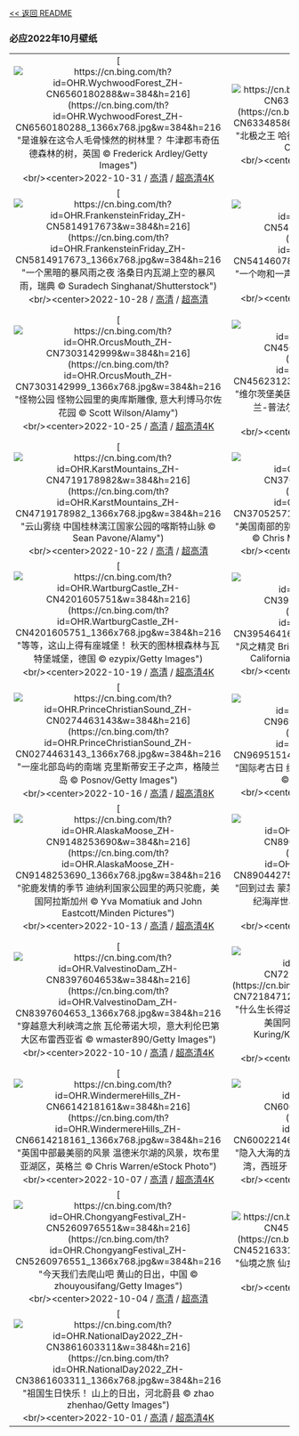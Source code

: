 [<< 返回 README](../../README.md)
### 必应2022年10月壁纸
||||
|:---:|:---:|:---:|
|[![https://cn.bing.com/th?id=OHR.WychwoodForest_ZH-CN6560180288&w=384&h=216](https://cn.bing.com/th?id=OHR.WychwoodForest_ZH-CN6560180288_1366x768.jpg&w=384&h=216 "是谁躲在这令人毛骨悚然的树林里？&#10;牛津郡韦奇伍德森林的树，英国&#10;© Frederick Ardley/Getty Images")](https://cn.bing.com/search?q=%e4%b8%87%e5%9c%a3%e8%8a%82&form=hpcapt&mkt=zh-cn&filters=HpDate:"20221030_1600")<br/><center>2022-10-31 / [高清](https://cn.bing.com/th?id=OHR.WychwoodForest_ZH-CN6560180288_1920x1200.jpg&w=1920&h=1200) / [超高清4K](https://cn.bing.com/th?id=OHR.WychwoodForest_ZH-CN6560180288_UHD.jpg&w=3840&h=2160)<center/>|[![https://cn.bing.com/th?id=OHR.SealRiver_ZH-CN6334858649&w=384&h=216](https://cn.bing.com/th?id=OHR.SealRiver_ZH-CN6334858649_1366x768.jpg&w=384&h=216 "北极之王&#10;哈德逊湾边缘的北极熊，加拿大&#10;© Sean Crane/Minden Pictures")](https://cn.bing.com/search?q=%e5%8c%97%e6%9e%81%e7%86%8a&form=hpcapt&mkt=zh-cn&filters=HpDate:"20221029_1600")<br/><center>2022-10-30 / [高清](https://cn.bing.com/th?id=OHR.SealRiver_ZH-CN6334858649_1920x1200.jpg&w=1920&h=1200) / [超高清4K](https://cn.bing.com/th?id=OHR.SealRiver_ZH-CN6334858649_UHD.jpg&w=3840&h=2160)<center/>|[![https://cn.bing.com/th?id=OHR.SeaAngel_ZH-CN6176844066&w=384&h=216](https://cn.bing.com/th?id=OHR.SeaAngel_ZH-CN6176844066_1366x768.jpg&w=384&h=216 "海洋天使&#10;海洋天使&#10;© Alexander Semenov Images/Shutterstock")](https://cn.bing.com/search?q=%e6%b5%b7%e6%b4%8b%e5%a4%a9%e4%bd%bf&form=hpcapt&mkt=zh-cn&filters=HpDate:"20221028_1600")<br/><center>2022-10-29 / [高清](https://cn.bing.com/th?id=OHR.SeaAngel_ZH-CN6176844066_1920x1200.jpg&w=1920&h=1200) / [超高清8K](https://cn.bing.com/th?id=OHR.SeaAngel_ZH-CN6176844066_UHD.jpg)<center/>|
|[![https://cn.bing.com/th?id=OHR.FrankensteinFriday_ZH-CN5814917673&w=384&h=216](https://cn.bing.com/th?id=OHR.FrankensteinFriday_ZH-CN5814917673_1366x768.jpg&w=384&h=216 "一个黑暗的暴风雨之夜&#10;洛桑日内瓦湖上空的暴风雨，瑞典&#10;© Suradech Singhanat/Shutterstock")](https://cn.bing.com/search?q=%e6%97%a5%e5%86%85%e7%93%a6%e6%b9%96&form=hpcapt&mkt=zh-cn&filters=HpDate:"20221027_1600")<br/><center>2022-10-28 / [高清](https://cn.bing.com/th?id=OHR.FrankensteinFriday_ZH-CN5814917673_1920x1200.jpg&w=1920&h=1200) / [超高清](https://cn.bing.com/th?id=OHR.FrankensteinFriday_ZH-CN5814917673_UHD.jpg)<center/>|[![https://cn.bing.com/th?id=OHR.BridgeofSighs_ZH-CN5414607871&w=384&h=216](https://cn.bing.com/th?id=OHR.BridgeofSighs_ZH-CN5414607871_1366x768.jpg&w=384&h=216 "一个吻和一声叹息&#10;意大利威尼斯的叹息桥&#10;© Doug Pearson/Alamy")](https://cn.bing.com/search?q=%e5%8f%b9%e6%81%af%e6%a1%a5&form=hpcapt&mkt=zh-cn&filters=HpDate:"20221026_1600")<br/><center>2022-10-27 / [高清](https://cn.bing.com/th?id=OHR.BridgeofSighs_ZH-CN5414607871_1920x1200.jpg&w=1920&h=1200) / [超高清4K](https://cn.bing.com/th?id=OHR.BridgeofSighs_ZH-CN5414607871_UHD.jpg&w=3840&h=2160)<center/>|[![https://cn.bing.com/th?id=OHR.BrockenSpecter_ZH-CN5278743909&w=384&h=216](https://cn.bing.com/th?id=OHR.BrockenSpecter_ZH-CN5278743909_1366x768.jpg&w=384&h=216 "山上的幽灵&#10;巴尔干中央国家公园的布罗肯现象，保加利亚&#10;© Maya Karkalicheva/Getty Images")](https://cn.bing.com/search?q=%e5%b8%83%e7%bd%97%e8%82%af%e7%8e%b0%e8%b1%a1&form=hpcapt&mkt=zh-cn&filters=HpDate:"20221025_1600")<br/><center>2022-10-26 / [高清](https://cn.bing.com/th?id=OHR.BrockenSpecter_ZH-CN5278743909_1920x1200.jpg&w=1920&h=1200) / [超高清4K](https://cn.bing.com/th?id=OHR.BrockenSpecter_ZH-CN5278743909_UHD.jpg&w=3840&h=2160)<center/>|
|[![https://cn.bing.com/th?id=OHR.OrcusMouth_ZH-CN7303142999&w=384&h=216](https://cn.bing.com/th?id=OHR.OrcusMouth_ZH-CN7303142999_1366x768.jpg&w=384&h=216 "怪物公园&#10;怪物公园里的奥库斯雕像, 意大利博马尔佐花园&#10;© Scott Wilson/Alamy")](https://cn.bing.com/search?q=%e6%84%8f%e5%a4%a7%e5%88%a9%e6%80%aa%e7%89%a9%e5%85%ac%e5%9b%ad&FORM=hpcapt&mkt=zh-cn&filters=HpDate:"20221024_1600")<br/><center>2022-10-25 / [高清](https://cn.bing.com/th?id=OHR.OrcusMouth_ZH-CN7303142999_1920x1200.jpg&w=1920&h=1200) / [超高清4K](https://cn.bing.com/th?id=OHR.OrcusMouth_ZH-CN7303142999_UHD.jpg&w=3840&h=2160)<center/>|[![https://cn.bing.com/th?id=OHR.MarienburgZell_ZH-CN4562312386&w=384&h=216](https://cn.bing.com/th?id=OHR.MarienburgZell_ZH-CN4562312386_1366x768.jpg&w=384&h=216 "维尔茨堡美因河畔的一座城堡&#10;玛利恩堡，德国莱茵兰-普法尔茨州采尔县附近&#10;© Eiben, Hans Georg/Alamy")](https://cn.bing.com/search?q=%e7%8e%9b%e5%88%a9%e6%81%a9%e5%a0%a1&form=hpcapt&mkt=zh-cn&filters=HpDate:"20221023_1600")<br/><center>2022-10-24 / [高清](https://cn.bing.com/th?id=OHR.MarienburgZell_ZH-CN4562312386_1920x1200.jpg&w=1920&h=1200) / [超高清4K](https://cn.bing.com/th?id=OHR.MarienburgZell_ZH-CN4562312386_UHD.jpg&w=3840&h=2160)<center/>|[![https://cn.bing.com/th?id=OHR.Knobbelzwaan_ZH-CN4850245302&w=384&h=216](https://cn.bing.com/th?id=OHR.Knobbelzwaan_ZH-CN4850245302_1366x768.jpg&w=384&h=216 "疣鼻天鹅&#10;疣鼻天鹅，荷兰瓦尔肯霍斯特自然保护区&#10;© David Pattyn/Minden Pictures")](https://cn.bing.com/search?q=%e7%96%a3%e9%bc%bb%e5%a4%a9%e9%b9%85&form=hpcapt&mkt=zh-cn&filters=HpDate:"20221022_1600")<br/><center>2022-10-23 / [高清](https://cn.bing.com/th?id=OHR.Knobbelzwaan_ZH-CN4850245302_1920x1200.jpg&w=1920&h=1200) / [超高清4K](https://cn.bing.com/th?id=OHR.Knobbelzwaan_ZH-CN4850245302_UHD.jpg&w=3840&h=2160)<center/>|
|[![https://cn.bing.com/th?id=OHR.KarstMountains_ZH-CN4719178982&w=384&h=216](https://cn.bing.com/th?id=OHR.KarstMountains_ZH-CN4719178982_1366x768.jpg&w=384&h=216 "云山雾绕&#10;中国桂林漓江国家公园的喀斯特山脉&#10;© Sean Pavone/Alamy")](https://cn.bing.com/search?q=%e6%a1%82%e6%9e%97%e6%bc%93%e6%b1%9f%e9%a3%8e%e6%99%af%e5%8c%ba&form=hpcapt&mkt=zh-cn&filters=HpDate:"20221021_1600")<br/><center>2022-10-22 / [高清](https://cn.bing.com/th?id=OHR.KarstMountains_ZH-CN4719178982_1920x1200.jpg&w=1920&h=1200) / [超高清](https://cn.bing.com/th?id=OHR.KarstMountains_ZH-CN4719178982_UHD.jpg)<center/>|[![https://cn.bing.com/th?id=OHR.GeorgiaCypress_ZH-CN3705257154&w=384&h=216](https://cn.bing.com/th?id=OHR.GeorgiaCypress_ZH-CN3705257154_1366x768.jpg&w=384&h=216 "美国南部的别样秋景&#10;秋季的落羽杉，美国佐治亚州&#10;© Chris Moore/Tandem Stills + Motion")](https://cn.bing.com/search?q=%e8%90%bd%e7%be%bd%e6%9d%89&form=hpcapt&mkt=zh-cn&filters=HpDate:"20221020_1600")<br/><center>2022-10-21 / [高清](https://cn.bing.com/th?id=OHR.GeorgiaCypress_ZH-CN3705257154_1920x1200.jpg&w=1920&h=1200) / [超高清4K](https://cn.bing.com/th?id=OHR.GeorgiaCypress_ZH-CN3705257154_UHD.jpg&w=3840&h=2160)<center/>|[![https://cn.bing.com/th?id=OHR.SlothDay_ZH-CN4945330735&w=384&h=216](https://cn.bing.com/th?id=OHR.SlothDay_ZH-CN4945330735_1366x768.jpg&w=384&h=216 "到哪都挂着&#10;塔拉曼卡旧港的霍氏树懒母子，哥斯达黎加&#10;© Suzi Eszterhas/Minden Pictures")](https://cn.bing.com/search?q=%e9%9c%8d%e6%b0%8f%e6%a0%91%e6%87%92&FORM=hpcapt&mkt=zh-cn&filters=HpDate:"20221019_1600")<br/><center>2022-10-20 / [高清](https://cn.bing.com/th?id=OHR.SlothDay_ZH-CN4945330735_1920x1200.jpg&w=1920&h=1200) / [超高清4K](https://cn.bing.com/th?id=OHR.SlothDay_ZH-CN4945330735_UHD.jpg&w=3840&h=2160)<center/>|
|[![https://cn.bing.com/th?id=OHR.WartburgCastle_ZH-CN4201605751&w=384&h=216](https://cn.bing.com/th?id=OHR.WartburgCastle_ZH-CN4201605751_1366x768.jpg&w=384&h=216 "等等，这山上得有座城堡！&#10;秋天的图林根森林与瓦特堡城堡，德国&#10;© ezypix/Getty Images")](https://cn.bing.com/search?q=%e7%93%a6%e7%89%b9%e5%a0%a1%e5%9f%8e%e5%a0%a1&form=hpcapt&mkt=zh-cn&filters=HpDate:"20221018_1600")<br/><center>2022-10-19 / [高清](https://cn.bing.com/th?id=OHR.WartburgCastle_ZH-CN4201605751_1920x1200.jpg&w=1920&h=1200) / [超高清4K](https://cn.bing.com/th?id=OHR.WartburgCastle_ZH-CN4201605751_UHD.jpg&w=3840&h=2160)<center/>|[![https://cn.bing.com/th?id=OHR.BridalVeilFalls_ZH-CN3954641670&w=384&h=216](https://cn.bing.com/th?id=OHR.BridalVeilFalls_ZH-CN3954641670_1366x768.jpg&w=384&h=216 "风之精灵&#10;Bridalveil Fall, Yosemite National Park, California&#10;© Jeff Foott/Minden Pictures")](https://cn.bing.com/search?q=%e7%ba%a6%e5%a1%9e%e7%b1%b3%e8%92%82+%e6%96%b0%e5%a8%98%e9%9d%a2%e7%ba%b1%e7%80%91%e5%b8%83&form=hpcapt&mkt=zh-cn&filters=HpDate:"20221017_1600")<br/><center>2022-10-18 / [高清](https://cn.bing.com/th?id=OHR.BridalVeilFalls_ZH-CN3954641670_1920x1200.jpg&w=1920&h=1200) / [超高清4K](https://cn.bing.com/th?id=OHR.BridalVeilFalls_ZH-CN3954641670_UHD.jpg&w=3840&h=2160)<center/>|[![https://cn.bing.com/th?id=OHR.SwedenOwl_ZH-CN6960032096&w=384&h=216](https://cn.bing.com/th?id=OHR.SwedenOwl_ZH-CN6960032096_1366x768.jpg&w=384&h=216 "“长耳”猫头鹰&#10;捷克共和国波希米亚-摩拉维亚高地的长耳鸮&#10;© Ondrej Prosicky/Alamy")](https://cn.bing.com/search?q=%e9%95%bf%e8%80%b3%e9%b8%ae&form=hpcapt&mkt=zh-cn&filters=HpDate:"20221016_1600")<br/><center>2022-10-17 / [高清](https://cn.bing.com/th?id=OHR.SwedenOwl_ZH-CN6960032096_1920x1200.jpg&w=1920&h=1200) / [超高清4K](https://cn.bing.com/th?id=OHR.SwedenOwl_ZH-CN6960032096_UHD.jpg&w=3840&h=2160)<center/>|
|[![https://cn.bing.com/th?id=OHR.PrinceChristianSound_ZH-CN0274463143&w=384&h=216](https://cn.bing.com/th?id=OHR.PrinceChristianSound_ZH-CN0274463143_1366x768.jpg&w=384&h=216 "一座北部岛屿的南端&#10;克里斯蒂安王子之声，格陵兰岛&#10;© Posnov/Getty Images")](https://cn.bing.com/search?q=%e6%a0%bc%e9%99%b5%e5%85%b0%e5%b2%9b&form=hpcapt&mkt=zh-cn&filters=HpDate:"20221015_1600")<br/><center>2022-10-16 / [高清](https://cn.bing.com/th?id=OHR.PrinceChristianSound_ZH-CN0274463143_1920x1200.jpg&w=1920&h=1200) / [超高清8K](https://cn.bing.com/th?id=OHR.PrinceChristianSound_ZH-CN0274463143_UHD.jpg)<center/>|[![https://cn.bing.com/th?id=OHR.NaqsheRustam_ZH-CN9695151436&w=384&h=216](https://cn.bing.com/th?id=OHR.NaqsheRustam_ZH-CN9695151436_1366x768.jpg&w=384&h=216 "国际考古日&#10;纳克什鲁斯塔姆遗址，伊朗波斯波利斯&#10;© mshirani/Shutterstock")](https://cn.bing.com/search?q=%e6%b3%a2%e6%96%af%e6%b3%a2%e5%88%a9%e6%96%af&form=hpcapt&mkt=zh-cn&filters=HpDate:"20221014_1600")<br/><center>2022-10-15 / [高清](https://cn.bing.com/th?id=OHR.NaqsheRustam_ZH-CN9695151436_1920x1200.jpg&w=1920&h=1200) / [超高清4K](https://cn.bing.com/th?id=OHR.NaqsheRustam_ZH-CN9695151436_UHD.jpg&w=3840&h=2160)<center/>|[![https://cn.bing.com/th?id=OHR.RioArazas_ZH-CN9451571402&w=384&h=216](https://cn.bing.com/th?id=OHR.RioArazas_ZH-CN9451571402_1366x768.jpg&w=384&h=216 "通往伊比利亚的门户&#10;奥尔德萨和佩尔迪多山国家公园里的瀑布，西班牙比利牛斯山脉&#10;© David Santiago Garcia/Cavan Images")](https://cn.bing.com/search?q=%e5%a5%a5%e5%b0%94%e5%be%b7%e8%90%a8%e5%92%8c%e4%bd%a9%e5%b0%94%e8%bf%aa%e5%a4%9a%e5%b1%b1%e5%9b%bd%e5%ae%b6%e5%85%ac%e5%9b%ad&form=hpcapt&mkt=zh-cn&filters=HpDate:"20221013_1600")<br/><center>2022-10-14 / [高清](https://cn.bing.com/th?id=OHR.RioArazas_ZH-CN9451571402_1920x1200.jpg&w=1920&h=1200) / [超高清4K](https://cn.bing.com/th?id=OHR.RioArazas_ZH-CN9451571402_UHD.jpg&w=3840&h=2160)<center/>|
|[![https://cn.bing.com/th?id=OHR.AlaskaMoose_ZH-CN9148253690&w=384&h=216](https://cn.bing.com/th?id=OHR.AlaskaMoose_ZH-CN9148253690_1366x768.jpg&w=384&h=216 "驼鹿发情的季节&#10;迪纳利国家公园里的两只驼鹿，美国阿拉斯加州&#10;© Yva Momatiuk and John Eastcott/Minden Pictures")](https://cn.bing.com/search?q=%e9%a9%bc%e9%b9%bf&form=hpcapt&mkt=zh-cn&filters=HpDate:"20221012_1600")<br/><center>2022-10-13 / [高清](https://cn.bing.com/th?id=OHR.AlaskaMoose_ZH-CN9148253690_1920x1200.jpg&w=1920&h=1200) / [超高清4K](https://cn.bing.com/th?id=OHR.AlaskaMoose_ZH-CN9148253690_UHD.jpg&w=3840&h=2160)<center/>|[![https://cn.bing.com/th?id=OHR.AmmoniteGraveyard_ZH-CN8904427525&w=384&h=216](https://cn.bing.com/th?id=OHR.AmmoniteGraveyard_ZH-CN8904427525_1366x768.jpg&w=384&h=216 "回到过去&#10;蒙茅斯海滩的菊石路面，英国多塞特侏罗纪海岸世界遗产地&#10;© AWL Images/Danita Delimont")](https://cn.bing.com/search?q=%e4%be%8f%e7%bd%97%e7%ba%aa%e6%b5%b7%e5%b2%b8&form=hpcapt&mkt=zh-cn&filters=HpDate:"20221011_1600")<br/><center>2022-10-12 / [高清](https://cn.bing.com/th?id=OHR.AmmoniteGraveyard_ZH-CN8904427525_1920x1200.jpg&w=1920&h=1200) / [超高清4K](https://cn.bing.com/th?id=OHR.AmmoniteGraveyard_ZH-CN8904427525_UHD.jpg&w=3840&h=2160)<center/>|[![https://cn.bing.com/th?id=OHR.TortulaMoss_ZH-CN8695265186&w=384&h=216](https://cn.bing.com/th?id=OHR.TortulaMoss_ZH-CN8695265186_1366x768.jpg&w=384&h=216 "放大镜下的墙藓&#10;带着闪闪发光水滴的泛生墙藓, 荷兰&#10;© Arjan Troost/Minden Pictures")](https://cn.bing.com/search?q=%e6%b3%9b%e7%94%9f%e5%a2%99%e8%97%93&form=hpcapt&mkt=zh-cn&filters=HpDate:"20221010_1600")<br/><center>2022-10-11 / [高清](https://cn.bing.com/th?id=OHR.TortulaMoss_ZH-CN8695265186_1920x1200.jpg&w=1920&h=1200) / [超高清4K](https://cn.bing.com/th?id=OHR.TortulaMoss_ZH-CN8695265186_UHD.jpg&w=3840&h=2160)<center/>|
|[![https://cn.bing.com/th?id=OHR.ValvestinoDam_ZH-CN8397604653&w=384&h=216](https://cn.bing.com/th?id=OHR.ValvestinoDam_ZH-CN8397604653_1366x768.jpg&w=384&h=216 "穿越意大利峡湾之旅&#10;瓦伦蒂诺大坝，意大利伦巴第大区布雷西亚省&#10;© wmaster890/Getty Images")](https://cn.bing.com/search?q=%e7%93%a6%e4%bc%a6%e8%92%82%e8%af%ba%e5%85%ac%e5%9b%ad&form=hpcapt&mkt=zh-cn&filters=HpDate:"20221009_1600")<br/><center>2022-10-10 / [高清](https://cn.bing.com/th?id=OHR.ValvestinoDam_ZH-CN8397604653_1920x1200.jpg&w=1920&h=1200) / [超高清4K](https://cn.bing.com/th?id=OHR.ValvestinoDam_ZH-CN8397604653_UHD.jpg&w=3840&h=2160)<center/>|[![https://cn.bing.com/th?id=OHR.ChukchiSea_ZH-CN7218471261&w=384&h=216](https://cn.bing.com/th?id=OHR.ChukchiSea_ZH-CN7218471261_1366x768.jpg&w=384&h=216 "什么生长得这样茂盛？&#10;楚科奇海的浮游植物水华，美国阿拉斯加州海岸附近&#10;© Norman Kuring/Kathryn Hansen/U.S. Geological Survey/NASA")](https://cn.bing.com/search?q=%e6%b5%ae%e6%b8%b8%e6%a4%8d%e7%89%a9%e6%b0%b4%e5%8d%8e&form=hpcapt&mkt=zh-cn&filters=HpDate:"20221008_1600")<br/><center>2022-10-09 / [高清](https://cn.bing.com/th?id=OHR.ChukchiSea_ZH-CN7218471261_1920x1200.jpg&w=1920&h=1200) / [超高清4K](https://cn.bing.com/th?id=OHR.ChukchiSea_ZH-CN7218471261_UHD.jpg&w=3840&h=2160)<center/>|[![https://cn.bing.com/th?id=OHR.GlassOctopus_ZH-CN6853414529&w=384&h=216](https://cn.bing.com/th?id=OHR.GlassOctopus_ZH-CN6853414529_1366x768.jpg&w=384&h=216 "透明的头足类动物&#10;佛得角附近大西洋中的玻璃章鱼&#10;© Solvin Zankl/Minden Pictures")](https://cn.bing.com/search?q=%e7%8e%bb%e7%92%83%e7%ab%a0%e9%b1%bc&form=hpcapt&mkt=zh-cn&filters=HpDate:"20221007_1600")<br/><center>2022-10-08 / [高清](https://cn.bing.com/th?id=OHR.GlassOctopus_ZH-CN6853414529_1920x1200.jpg&w=1920&h=1200) / [超高清4K](https://cn.bing.com/th?id=OHR.GlassOctopus_ZH-CN6853414529_UHD.jpg&w=3840&h=2160)<center/>|
|[![https://cn.bing.com/th?id=OHR.WindermereHills_ZH-CN6614218161&w=384&h=216](https://cn.bing.com/th?id=OHR.WindermereHills_ZH-CN6614218161_1366x768.jpg&w=384&h=216 "英国中部最美丽的风景&#10;温德米尔湖的风景，坎布里亚湖区，英格兰&#10;© Chris Warren/eStock Photo")](https://cn.bing.com/search?q=%e6%b8%a9%e5%be%b7%e7%b1%b3%e5%b0%94%e6%b9%96&form=hpcapt&mkt=zh-cn&filters=HpDate:"20221006_1600")<br/><center>2022-10-07 / [高清](https://cn.bing.com/th?id=OHR.WindermereHills_ZH-CN6614218161_1920x1200.jpg&w=1920&h=1200) / [超高清4K](https://cn.bing.com/th?id=OHR.WindermereHills_ZH-CN6614218161_UHD.jpg&w=3840&h=2160)<center/>|[![https://cn.bing.com/th?id=OHR.BayofBiscay_ZH-CN6002214693&w=384&h=216](https://cn.bing.com/th?id=OHR.BayofBiscay_ZH-CN6002214693_1366x768.jpg&w=384&h=216 "隐入大海的龙尾&#10;巴斯克海岸世界地质公园的比斯开湾，西班牙&#10;© Olimpio Fantuz/eStock Photo")](https://cn.bing.com/search?q=%e5%b7%b4%e6%96%af%e5%85%8b%e6%b5%b7%e5%b2%b8%e4%b8%96%e7%95%8c%e5%9c%b0%e8%b4%a8%e5%85%ac%e5%9b%ad&form=hpcapt&mkt=zh-cn&filters=HpDate:"20221005_1600")<br/><center>2022-10-06 / [高清](https://cn.bing.com/th?id=OHR.BayofBiscay_ZH-CN6002214693_1920x1200.jpg&w=1920&h=1200) / [超高清4K](https://cn.bing.com/th?id=OHR.BayofBiscay_ZH-CN6002214693_UHD.jpg&w=3840&h=2160)<center/>|[![https://cn.bing.com/th?id=OHR.FlamingoTeacher_ZH-CN5688509752&w=384&h=216](https://cn.bing.com/th?id=OHR.FlamingoTeacher_ZH-CN5688509752_1366x768.jpg&w=384&h=216 "列队！&#10;加勒比海红鹳，里奥拉加托斯自然保护区，墨西哥&#10;© Claudio Contreras/Minden Pictures")](https://cn.bing.com/search?q=%e4%b8%96%e7%95%8c%e6%95%99%e5%b8%88%e6%97%a5&form=hpcapt&mkt=zh-cn&filters=HpDate:"20221004_1600")<br/><center>2022-10-05 / [高清](https://cn.bing.com/th?id=OHR.FlamingoTeacher_ZH-CN5688509752_1920x1200.jpg&w=1920&h=1200) / [超高清4K](https://cn.bing.com/th?id=OHR.FlamingoTeacher_ZH-CN5688509752_UHD.jpg&w=3840&h=2160)<center/>|
|[![https://cn.bing.com/th?id=OHR.ChongyangFestival_ZH-CN5260976551&w=384&h=216](https://cn.bing.com/th?id=OHR.ChongyangFestival_ZH-CN5260976551_1366x768.jpg&w=384&h=216 "今天我们去爬山吧&#10;黄山的日出，中国&#10;© zhouyousifang/Getty Images")](https://cn.bing.com/search?q=%e9%bb%84%e5%b1%b1&form=hpcapt&mkt=zh-cn&filters=HpDate:"20221003_1600")<br/><center>2022-10-04 / [高清](https://cn.bing.com/th?id=OHR.ChongyangFestival_ZH-CN5260976551_1920x1200.jpg&w=1920&h=1200) / [超高清](https://cn.bing.com/th?id=OHR.ChongyangFestival_ZH-CN5260976551_UHD.jpg)<center/>|[![https://cn.bing.com/th?id=OHR.FairyGlen_ZH-CN4521633106&w=384&h=216](https://cn.bing.com/th?id=OHR.FairyGlen_ZH-CN4521633106_1366x768.jpg&w=384&h=216 "仙境之旅&#10;仙女谷，苏格兰斯凯岛&#10;© e55evu/Getty Images")](https://cn.bing.com/search?q=%e8%8b%8f%e6%a0%bc%e5%85%b0%e6%96%af%e5%87%af%e5%b2%9b&form=hpcapt&mkt=zh-cn&filters=HpDate:"20221002_1600")<br/><center>2022-10-03 / [高清](https://cn.bing.com/th?id=OHR.FairyGlen_ZH-CN4521633106_1920x1200.jpg&w=1920&h=1200) / [超高清4K](https://cn.bing.com/th?id=OHR.FairyGlen_ZH-CN4521633106_UHD.jpg&w=3840&h=2160)<center/>|[![https://cn.bing.com/th?id=OHR.LacChesserys_ZH-CN4136691056&w=384&h=216](https://cn.bing.com/th?id=OHR.LacChesserys_ZH-CN4136691056_1366x768.jpg&w=384&h=216 "切斯瑞湖&#10;倒映在湖中的勃朗峰山脉，法国霞慕尼市&#10;© Stefan Huwiler/Alamy")](https://cn.bing.com/search?q=%e5%8b%83%e6%9c%97%e5%b3%b0&form=hpcapt&mkt=zh-cn&filters=HpDate:"20221001_1600")<br/><center>2022-10-02 / [高清](https://cn.bing.com/th?id=OHR.LacChesserys_ZH-CN4136691056_1920x1200.jpg&w=1920&h=1200) / [超高清4K](https://cn.bing.com/th?id=OHR.LacChesserys_ZH-CN4136691056_UHD.jpg&w=3840&h=2160)<center/>|
|[![https://cn.bing.com/th?id=OHR.NationalDay2022_ZH-CN3861603311&w=384&h=216](https://cn.bing.com/th?id=OHR.NationalDay2022_ZH-CN3861603311_1366x768.jpg&w=384&h=216 "祖国生日快乐！&#10;山上的日出，河北蔚县&#10;© zhao zhenhao/Getty Images")](https://cn.bing.com/search?q=%e5%9b%bd%e5%ba%86%e8%8a%82&form=hpcapt&mkt=zh-cn&filters=HpDate:"20220930_1600")<br/><center>2022-10-01 / [高清](https://cn.bing.com/th?id=OHR.NationalDay2022_ZH-CN3861603311_1920x1200.jpg&w=1920&h=1200) / [超高清4K](https://cn.bing.com/th?id=OHR.NationalDay2022_ZH-CN3861603311_UHD.jpg&w=3840&h=2160)<center/>